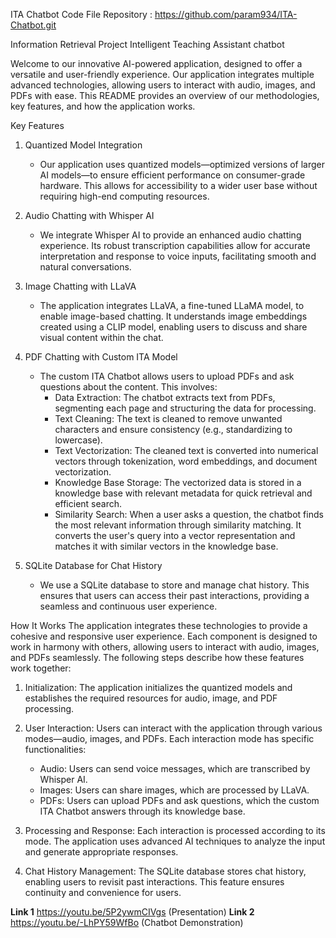 
 ITA Chatbot Code File Repository : https://github.com/param934/ITA-Chatbot.git

Information Retrieval Project
Intelligent Teaching Assistant chatbot

Welcome to our innovative AI-powered application, designed to offer a versatile and user-friendly experience. Our application integrates multiple advanced technologies, allowing users to interact with audio, images, and PDFs with ease. This README provides an overview of our methodologies, key features, and how the application works.

Key Features
1. Quantized Model Integration
   - Our application uses quantized models—optimized versions of larger AI models—to ensure efficient performance on consumer-grade hardware. This allows for accessibility to a wider user base without requiring high-end computing resources.

2. Audio Chatting with Whisper AI
   - We integrate Whisper AI to provide an enhanced audio chatting experience. Its robust transcription capabilities allow for accurate interpretation and response to voice inputs, facilitating smooth and natural conversations.

3. Image Chatting with LLaVA
   - The application integrates LLaVA, a fine-tuned LLaMA model, to enable image-based chatting. It understands image embeddings created using a CLIP model, enabling users to discuss and share visual content within the chat.

4. PDF Chatting with Custom ITA Model
   - The custom ITA Chatbot allows users to upload PDFs and ask questions about the content. This involves:
     - Data Extraction: The chatbot extracts text from PDFs, segmenting each page and structuring the data for processing.
     - Text Cleaning: The text is cleaned to remove unwanted characters and ensure consistency (e.g., standardizing to lowercase).
     - Text Vectorization: The cleaned text is converted into numerical vectors through tokenization, word embeddings, and document vectorization.
     - Knowledge Base Storage: The vectorized data is stored in a knowledge base with relevant metadata for quick retrieval and efficient search.
     - Similarity Search: When a user asks a question, the chatbot finds the most relevant information through similarity matching. It converts the user's query into a vector representation and matches it with similar vectors in the knowledge base.

5. SQLite Database for Chat History
   - We use a SQLite database to store and manage chat history. This ensures that users can access their past interactions, providing a seamless and continuous user experience.

 How It Works
The application integrates these technologies to provide a cohesive and responsive user experience. Each component is designed to work in harmony with others, allowing users to interact with audio, images, and PDFs seamlessly. The following steps describe how these features work together:

1. Initialization: The application initializes the quantized models and establishes the required resources for audio, image, and PDF processing.

2. User Interaction: Users can interact with the application through various modes—audio, images, and PDFs. Each interaction mode has specific functionalities:
   - Audio: Users can send voice messages, which are transcribed by Whisper AI.
   - Images: Users can share images, which are processed by LLaVA.
   - PDFs: Users can upload PDFs and ask questions, which the custom ITA Chatbot answers through its knowledge base.

3. Processing and Response: Each interaction is processed according to its mode. The application uses advanced AI techniques to analyze the input and generate appropriate responses.

4. Chat History Management: The SQLite database stores chat history, enabling users to revisit past interactions. This feature ensures continuity and convenience for users.

**Link 1**
https://youtu.be/5P2ywmCIVgs (Presentation)
**Link 2**
https://youtu.be/-LhPY59WfBo (Chatbot Demonstration)

